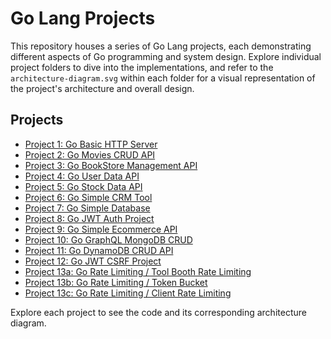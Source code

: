 # Go Lang Projects

This repository houses a series of Go Lang projects, each demonstrating different aspects of Go programming and system design. Explore individual project folders to dive into the implementations, and refer to the `architecture-diagram.svg` within each folder for a visual representation of the project's architecture and overall design.

## Projects

-   [Project 1: Go Basic HTTP Server](./go-basic-http-server)
-   [Project 2: Go Movies CRUD API](./go-movies-crud-api)
-   [Project 3: Go BookStore Management API](./go-bookstore-management-api)
-   [Project 4: Go User Data API](./go-user-data-api)
-   [Project 5: Go Stock Data API](./go-stock-data-api)
-   [Project 6: Go Simple CRM Tool](./go-simple-crm-tool)
-   [Project 7: Go Simple Database](./go-simple-database)
-   [Project 8: Go JWT Auth Project](./go-jwt-auth-project/)
-   [Project 9: Go Simple Ecommerce API](./go-simple-ecommerce-api/)
-   [Project 10: Go GraphQL MongoDB CRUD](./go-graphql-mongodb-crud/)
-   [Project 11: Go DynamoDB CRUD API](./go-dynamodb-crud-api/)
-   [Project 12: Go JWT CSRF Project](./go-jwt-csrf-project/)
-   [Project 13a: Go Rate Limiting / Tool Booth Rate Limiting](./go-rate-limiting/toll-booth-rate-limiting/)
-   [Project 13b: Go Rate Limiting / Token Bucket](./go-rate-limiting/token-bucket/)
-   [Project 13c: Go Rate Limiting / Client Rate Limiting](./go-rate-limiting/client-rate-limiting/)

Explore each project to see the code and its corresponding architecture diagram.
